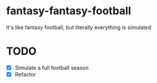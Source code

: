 # fantasy-fantasy-football

It's like fantasy football, but literally everything is simulated

# TODO

* [X] Simulate a full football season
* [X] Refactor
